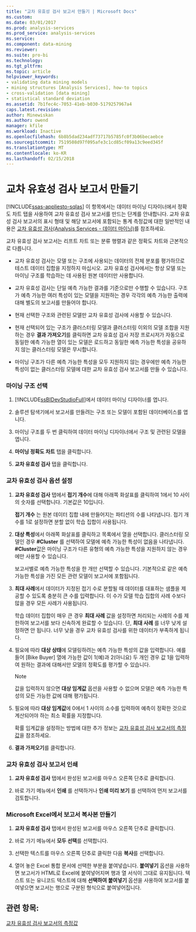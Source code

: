 ```yaml
---
title: "교차 유효성 검사 보고서 만들기 | Microsoft Docs"
ms.custom: 
ms.date: 03/01/2017
ms.prod: analysis-services
ms.prod_service: analysis-services
ms.service: 
ms.component: data-mining
ms.reviewer: 
ms.suite: pro-bi
ms.technology: 
ms.tgt_pltfrm: 
ms.topic: article
helpviewer_keywords:
- validating data mining models
- mining structures [Analysis Services], how-to topics
- cross-validation [data mining]
- statistical standard deviation
ms.assetid: 7b1fec4c-7053-41eb-b030-5179257967a4
caps.latest.revision: 
author: Minewiskan
ms.author: owend
manager: kfile
ms.workload: Inactive
ms.openlocfilehash: 6b8b5dad234adf73717b5785fc0f3b06becaebce
ms.sourcegitcommit: 7519508d97f095afe3c1cd85cf09a13c9eed345f
ms.translationtype: MT
ms.contentlocale: ko-KR
ms.lasthandoff: 02/15/2018
---
```

# <a name="create-a-cross-validation-report"></a>교차 유효성 검사 보고서 만들기
[!INCLUDE[ssas-appliesto-sqlas](../../includes/ssas-appliesto-sqlas.md)]
이 항목에서는 데이터 마이닝 디자이너에서 정확도 차트 탭을 사용하여 교차 유효성 검사 보고서를 만드는 단계를 안내합니다. 교차 유효성 검사 보고서의 표시 형태 및 해당 보고서에 포함되는 통계 측정값에 대한 일반적인 내용은 [교차 유효성 검사&#40;Analysis Services - 데이터 마이닝&#41;](../../analysis-services/data-mining/cross-validation-analysis-services-data-mining.md)를 참조하세요.  
  
 교차 유효성 검사 보고서는 리프트 차트 또는 분류 행렬과 같은 정확도 차트와 근본적으로 다릅니다.  
  
-   교차 유효성 검사는 모델 또는 구조에 사용되는 데이터의 전체 분포를 평가하므로 테스트 데이터 집합을 지정하지 마십시오. 교차 유효성 검사에서는 항상 모델 또는 마이닝 구조를 학습하는 데 사용된 원본 데이터만 사용합니다.  
  
-   교차 유효성 검사는 단일 예측 가능한 결과를 기준으로만 수행할 수 있습니다. 구조가 예측 가능한 여러 특성이 있는 모델을 지원하는 경우 각각의 예측 가능한 출력에 대해 별도의 보고서를 만들어야 합니다.  
  
-   현재 선택한 구조와 관련된 모델만 교차 유효성 검사에 사용할 수 있습니다.  
  
-   현재 선택되어 있는 구조가 클러스터링 모델과 클러스터링 이외의 모델 조합을 지원하는 경우 **결과 가져오기**를 클릭하면 교차 유효성 검사 저장 프로시저가 자동으로 동일한 예측 가능한 열이 있는 모델은 로드하고 동일한 예측 가능한 특성을 공유하지 않는 클러스터링 모델은 무시합니다.  
  
-   마이닝 구조가 다른 예측 가능한 특성을 모두 지원하지 않는 경우에만 예측 가능한 특성이 없는 클러스터링 모델에 대한 교차 유효성 검사 보고서를 만들 수 있습니다.  
  
### <a name="select-a-mining-structure"></a>마이닝 구조 선택  
  
1.  [!INCLUDE[ssBIDevStudioFull](../../includes/ssbidevstudiofull-md.md)]에서 데이터 마이닝 디자이너를 엽니다.  
  
2.  솔루션 탐색기에서 보고서를 만들려는 구조 또는 모델이 포함된 데이터베이스를 엽니다.  
  
3.  마이닝 구조를 두 번 클릭하여 데이터 마이닝 디자이너에서 구조 및 관련된 모델을 엽니다.  
  
4.  **마이닝 정확도 차트** 탭을 클릭합니다.  
  
5.  **교차 유효성 검사** 탭을 클릭합니다.  
  
### <a name="set-cross-validation-options"></a>교차 유효성 검사 옵션 설정  
  
1.  **교차 유효성 검사** 탭에서 **접기 개수**에 대해 아래쪽 화살표를 클릭하여 1에서 10 사이의 숫자를 선택합니다. 기본값은 10입니다.  
  
     **접기 개수** 는 원본 데이터 집합 내에 만들어지는 파티션의 수를 나타냅니다. 접기 개수를 1로 설정하면 분할 없이 학습 집합이 사용됩니다.  
  
2.  **대상 특성**에서 아래쪽 화살표를 클릭하고 목록에서 열을 선택합니다. 클러스터링 모델인 경우 **#Cluster** 를 선택하여 모델에 예측 가능한 특성이 없음을 나타냅니다. **#Cluster**값은 마이닝 구조가 다른 유형의 예측 가능한 특성을 지원하지 않는 경우에만 사용할 수 있습니다.  
  
     보고서별로 예측 가능한 특성을 한 개만 선택할 수 있습니다. 기본적으로 같은 예측 가능한 특성을 가진 모든 관련 모델이 보고서에 포함됩니다.  
  
3.  **최대 사례**에서 데이터가 지정된 접기 수로 분할될 때 데이터를 대표하는 샘플을 제공할 수 있도록 충분히 큰 수를 입력합니다. 이 수가 모델 학습 집합의 사례 수보다 많을 경우 모든 사례가 사용됩니다.  
  
     학습 데이터 집합이 매우 큰 경우 **최대 사례** 값을 설정하면 처리되는 사례의 수를 제한하여 보고서를 보다 신속하게 완료할 수 있습니다. 단, **최대 사례** 를 너무 낮게 설정하면 안 됩니다. 너무 낮을 경우 교차 유효성 검사를 위한 데이터가 부족하게 됩니다.  
  
4.  필요에 따라 **대상 상태**에 모델링하려는 예측 가능한 특성의 값을 입력합니다. 예를 들어 [Bike Buyer] 열에 가능한 값이 1(예)과 2(아니요) 두 개인 경우 값 1을 입력하여 원하는 결과에 대해서만 모델의 정확도를 평가할 수 있습니다.  
  
    > [!NOTE]  
    >  값을 입력하지 않으면 **대상 임계값** 옵션을 사용할 수 없으며 모델은 예측 가능한 특성의 모든 가능한 값에 대해 평가됩니다.  
  
5.  필요에 따라 **대상 임계값**에 0에서 1 사이의 소수를 입력하여 예측이 정확한 것으로 계산되어야 하는 최소 확률을 지정합니다.  
  
     확률 임계값을 설정하는 방법에 대한 추가 정보는 [교차 유효성 검사 보고서의 측정값](../../analysis-services/data-mining/measures-in-the-cross-validation-report.md)을 참조하세요.  
  
6.  **결과 가져오기**를 클릭합니다.  
  
### <a name="print-the-cross-validation-report"></a>교차 유효성 검사 보고서 인쇄  
  
1.  **교차 유효성 검사** 탭에서 완성된 보고서를 마우스 오른쪽 단추로 클릭합니다.  
  
2.  바로 가기 메뉴에서 **인쇄** 를 선택하거나 **인쇄 미리 보기** 를 선택하여 먼저 보고서를 검토합니다.  
  
### <a name="create-a-copy-of-the-report-in-microsoft-excel"></a>Microsoft Excel에서 보고서 복사본 만들기  
  
1.  **교차 유효성 검사** 탭에서 완성된 보고서를 마우스 오른쪽 단추로 클릭합니다.  
  
2.  바로 가기 메뉴에서 **모두 선택**를 선택합니다.  
  
3.  선택한 텍스트를 마우스 오른쪽 단추로 클릭한 다음 **복사**를 선택합니다.  
  
4.  열어 놓은 Excel 통합 문서에 선택한 부분을 붙여넣습니다. **붙여넣기** 옵션을 사용하면 보고서가 HTML로 Excel에 붙여넣어지며 행과 열 서식이 그대로 유지됩니다. 텍스트 또는 유니코드 텍스트에 대해 **선택하여 붙여넣기** 옵션을 사용하여 보고서를 붙여넣으면 보고서는 행으로 구분된 형식으로 붙여넣어집니다.  
  
## <a name="see-also"></a>관련 항목:  
 [교차 유효성 검사 보고서의 측정값](../../analysis-services/data-mining/measures-in-the-cross-validation-report.md)  
  
  
